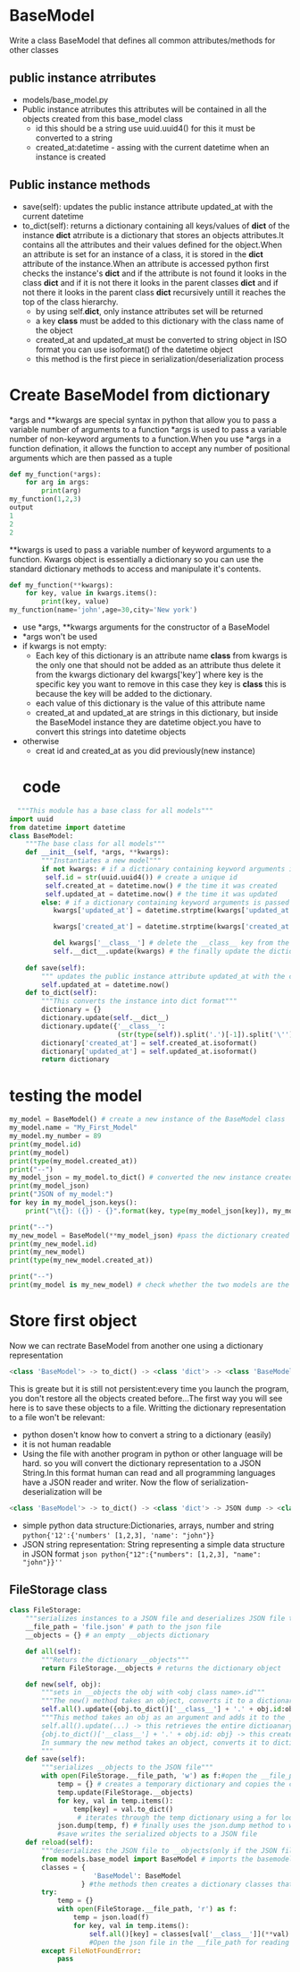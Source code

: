 # BaseModel
Write a class BaseModel that defines all common attributes/methods for other classes
## public instance atrributes
- models/base_model.py
- Public instance atrributes this attributes will be contained in all the objects created from this base_model class
  - id this should be a string use uuid.uuid4() for this it must be converted to a string
  - created_at:datetime - assing with the current datetime when an instance is created
## Public instance methods
- save(self): updates the public instance attribute updated_at with the current datetime
- to_dict(self): returns a dictionary containing all keys/values of __dict__ of the instance __dict__ atrribute is a dictionary that stores an objects attributes.It contains all the attributes and their values defined for the object.When an attribute is set for an instance of a class, it is stored in the __dict__ attribute of the instance.When an attribute is accessed python first checks the instance's __dict__ and if the attribute is not found it looks in the class __dict__ and if it is not there it looks in the parent classes __dict__ and if not there it looks in the parent class __dict__ recursively untill it reaches the top of the class hierarchy.
  - by using self.__dict__, only instance attributes set will be returned
  - a key __class__ must be added to this dictionary with the class name of the object
  - created_at and updated_at must be converted to string object in ISO format you can use isoformat() of the datetime object
  - this method is the first piece in serialization/deserialization process

# Create BaseModel from dictionary
*args and **kwargs are special syntax in python that allow you to pass a variable number of arguments to a function
*args is used to pass a variable number of non-keyword arguments to a function.When you use *args in a function defination, it allows the function to accept any number of positional arguments which are then passed as a tuple
```python
def my_function(*args):
    for arg in args:
        print(arg)
my_function(1,2,3)
output
1
2
2
```
**kwargs is used to pass a variable number of keyword arguments to a function.
Kwargs object is essentially a dictionary so you can use the standard dictionary methods to access and manipulate it's contents.
```python
def my_function(**kwargs):
    for key, value in kwargs.items():
        print(key, value)
my_function(name='john',age=30,city='New york')
```
- use *args, **kwargs arguments for the constructor of a BaseModel
- *args won't be used
- if kwargs is not empty:
  - Each key of this dictionary is an attribute name __class__ from kwargs is the only one that should not be added as an attribute thus delete it from the kwargs dictionary del kwargs['key'] where key is the specific key you want to remove in this case they key is __class__ this is because the key will be added to the dictionary.
  - each value of this dictionary is the value of this attribute name
  - created_at and updated_at are strings in this dictionary, but inside the BaseModel instance they are datetime object.you have to convert this strings into datetime objects
- otherwise
  - creat id and created_at as you did previously(new instance)
  # code
```python
  """This module has a base class for all models"""
import uuid
from datetime import datetime
class BaseModel:
    """The base class for all models"""
    def __init__(self, *args, **kwargs):
        """Instantiates a new model"""
        if not kwargs: # if a dictionary containing keyword arguments is not passed
         self.id = str(uuid.uuid4()) # create a unique id
         self.created_at = datetime.now() # the time it was created
         self.updated_at = datetime.now() # the time it was updated
        else: # if a dictionary containing keyword arguments is passed
           kwargs['updated_at'] = datetime.strptime(kwargs['updated_at'], '%Y-%m-%dT%H:%M:%S.%f') # convert the update_at string from the passed dictionary to a datetime object using strptime(string parse time) since to_dict method expects a datetime object to convert it to a string

           kwargs['created_at'] = datetime.strptime(kwargs['created_at'], '%Y-%m-%dT%H:%M:%S.%f') # convert the created_at string from the passed dictionary to a datetime object using strptime(string parse time) since to_dict method expects a datetime object to convert it to a string

           del kwargs['__class__'] # delete the __class__ key from the passed dictionary since it will be added back in the do_dict() method
           self.__dict__.update(kwargs) # the finally update the dictionary __dict__ is a dictionary representation of the object
    
    def save(self):
        """ updates the public instance attribute updated_at with the current datetime"""
        self.updated_at = datetime.now()
    def to_dict(self):
        """This converts the instance into dict format"""
        dictionary = {}
        dictionary.update(self.__dict__)
        dictionary.update({'__class__':
                           (str(type(self)).split('.')[-1]).split('\'')[0]})
        dictionary['created_at'] = self.created_at.isoformat()
        dictionary['updated_at'] = self.updated_at.isoformat()
        return dictionary
```

# testing the model
```python
my_model = BaseModel() # create a new instance of the BaseModel class
my_model.name = "My_First_Model"
my_model.my_number = 89
print(my_model.id)
print(my_model)
print(type(my_model.created_at))
print("--")
my_model_json = my_model.to_dict() # converted the new instance created above to a dictionary
print(my_model_json)
print("JSON of my_model:")
for key in my_model_json.keys():
    print("\t{}: ({}) - {}".format(key, type(my_model_json[key]), my_model_json[key]))

print("--")
my_new_model = BaseModel(**my_model_json) #pass the dictionary created in my_model.to_dict() as a variable keyword argument to the BaseModel class **kwargs this will make the else part of the BaseModel to be used
print(my_new_model.id)
print(my_new_model)
print(type(my_new_model.created_at))

print("--")
print(my_model is my_new_model) # check whether the two models are the same since they are not it should return false
```

# Store first object
Now we can rectrate BaseModel from another one using a dictionary representation
```python
<class 'BaseModel'> -> to_dict() -> <class 'dict'> -> <class 'BaseModel'>
```
This is greate but it is still not persistent:every time you launch the program, you don't restore all the objects created before...The first way you will see here is to save these objects to a file.
Writting the dictionary representation to a file won't be relevant:
- python dosen't know how to convert a string to a dictionary (easily)
- it is not human readable
- Using the file with another program in python or other language will be hard.
so you will convert the dictionary representation to a JSON String.In this format human can read and all programming languages have a JSON reader and writer.
Now the flow of serialization-deserialization will be
```python
<class 'BaseModel'> -> to_dict() -> <class 'dict'> -> JSON dump -> <class 'str'> -> FILE -> <class 'str'> -> JSON load -> <class 'dict'> -> <class 'BaseModel'>
```
- simple python data structure:Dictionaries, arrays, number and string ```python{'12':{'numbers' [1,2,3], 'name': "john"}}```
- JSON string representation: String representing a simple data structure in JSON format ```json python{"12":{"numbers": [1,2,3], "name": "john"}}''```
## FileStorage class
```python
class FileStorage:
    """serializes instances to a JSON file and deserializes JSON file to instances"""
    __file_path = 'file.json' # path to the json file
    __objects = {} # an empty __objects dictionary

    def all(self):
        """Returs the dictionary __objects"""
        return FileStorage.__objects # returns the dictionary object

    def new(self, obj):
        """sets in __objects the obj with <obj class name>.id"""
        """The new() method takes an object, converts it to a dictionary representation using its to_dict() method, constructs a unique key using the object's class name and id, and then adds the resulting key-value pair to the __objects dictionary using the update() method. So the __objects dictionary stores all the objects in the FileStorage instance, and each object is associated with a unique key that identifies its class name and id."""
        self.all().update({obj.to_dict()['__class__'] + '.' + obj.id:obj})
        """This method takes an obj as an argument and adds it to the __objects dictionary by setting the key value pair tp obj_class_name.id: obj
        self.all().update(...) -> this retrieves the entire dictioanary ob objects by calling 'all() method and then updates it with new object
        {obj.to_dict()['__class__'] + '.' + obj.id: obj} -> this creates a new dictionary with a single key-value pair.The key is a string concantation of the objects's class name obtained from its to_dict() method and its unique id.The value is the object itself.By default obj.to_dict() returns a dictionary representation of the object, which includes __class__ attribute as one of its keys.Therefore we use the [__class__] key to access the objects class name
        In summary the new method takes an object, converts it to dictionary representation using its to_dict() method, constructs a unique key using the class name and id and the adds the resulting key valie pair to the __objects dictionary using the update() method.
        """
    def save(self):
        """serializes __objects to the JSON file"""
        with open(FileStorage.__file_path, 'w') as f:#open the __file_path file for writting using the 'with' statement
            temp = {} # creates a temporary dictionary and copies the content of the __objects dictionary to 'temp' using the update() method this is dome to avoid modifying the original __objects dictionary
            temp.update(FileStorage.__objects)
            for key, val in temp.items():
                temp[key] = val.to_dict()
                 # iterates through the temp dictionary using a for loop and converts each value which is an object to a dictionary representation using to_dict() method defined in the basemodel class,The resulting dictionary is stored back in temp with the same key.
            json.dump(temp, f) # finally uses the json.dump method to write the contents of the temp dictionary to the file handle f
            #save writes the serialized objects to a JSON file
    def reload(self):
        """deserializes the JSON file to __objects(only if the JSON file to __objects exist)"""
        from models.base_model import BaseModel # imports the basemodel class this is necessar beceuse the deserialized objects are constructed as instances of the appropriate subclass of 'BaseModel'
        classes = {
                     'BaseModel': BaseModel
                  } #the methods then creates a dictionary classes that maps the corresponding class objects.Currently there is only one mapping from the string 'BaseModel' to the 'BaseModel' class.
        try:
            temp = {}
            with open(FileStorage.__file_path, 'r') as f:
                temp = json.load(f)
                for key, val in temp.items():
                    self.all()[key] = classes[val['__class__']](**val)
                    #Open the json file in the __file_path for reading using the with statement, if file is not found the exception is caught and ignored if the file is found
        except FileNotFoundError:
            pass
```